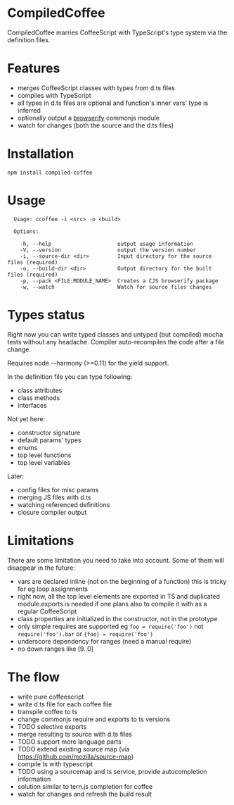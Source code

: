 # CompiledCoffee

CompiledCoffee marries CoffeeScript with TypeScript's type system via the definition files.

# Features

- merges CoffeeScript classes with types from d.ts files
- compiles with TypeScript
- all types in d.ts files are optional and function's inner vars' type is inferred
- optionally output a [browserify](https://github.com/substack/node-browserify) commonjs module
- watch for changes (both the source and the d.ts files)

# Installation

```
npm install compiled-coffee
```

# Usage

```
  Usage: ccoffee -i <src> -o <build>

  Options:

    -h, --help                     output usage information
    -V, --version                  output the version number
    -i, --source-dir <dir>         Input directory for the source files (required)
    -o, --build-dir <dir>          Output directory for the built files (required)
    -p, --pack <FILE:MODULE_NAME>  Creates a CJS browserify package
    -w, --watch                    Watch for source files changes
```

# Types status

Right now you can write typed classes and untyped (but compiled) mocha tests
without any headache. Compiler auto-recompiles the code after a file change.

Requires node --harmony (>=0.11) for the yield support.

In the definition file you can type following:

- class attributes
- class methods
- interfaces

Not yet here:

- constructor signature
- default params' types
- enums
- top level functions
- top level variables

Later:

- config files for misc params
- merging JS files with d.ts
- watching referenced definitions
- closure compiler output

# Limitations

There are some limitation you need to take into account. Some of them will 
disappear in the future:

- vars are declared inline (not on the beginning of a function)
  this is tricky for eg loop assignments
- right now, all the top level elements are exported in TS and duplicated 
  module.exports is needed if one plans also to compile it with as a regular
  CoffeeScript
- class properties are initialized in the constructor, not in the prototype
- only simple requires are supported eg `foo = require('foo')` 
  not `require('foo').bar` or `{foo} = require('foo')`
- underscore dependency for ranges (need a manual require)
- no down ranges like [9..0]

# The flow

- write pure coffeescript
- write d.ts file for each coffee file
- transpile coffee to ts
- change commonjs require and exports to ts versions
 - TODO selective exports
- merge resulting ts source with d.ts files
 - TODO support more language parts
 - TODO extend existing source map (via https://github.com/mozilla/source-map)
- compile ts with typescript
- TODO using a sourcemap and ts service, provide autocompletion information
 - solution similar to tern.js completion for coffee
- watch for changes and refresh the build result
